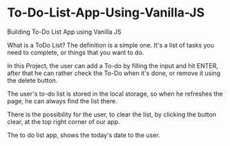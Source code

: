 # To-Do-List-App-Using-Vanilla-JS
Building To-Do List App using Vanilla JS

What is a ToDo List? The definition is a simple one. It's a list of tasks you need to complete, or things that you want to do. 

In this Project, the user can add a To-do by filling the input and hit ENTER, after that he can rather check the To-Do when it's done, or remove it using the delete button.

The user's to-do list is stored in the local storage, so when he refreshes the page, he can always find the list there.

There is the possibility for the user, to clear the list, by clicking the button clear, at the top right corner of our app.

The to do list app, shows the today's date to the user.